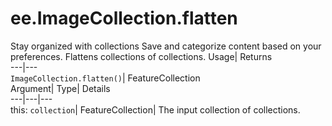  
#  ee.ImageCollection.flatten 
Stay organized with collections  Save and categorize content based on your preferences. 
Flattens collections of collections. Usage| Returns  
---|---  
`ImageCollection.flatten()`| FeatureCollection  
Argument| Type| Details  
---|---|---  
this: `collection`| FeatureCollection| The input collection of collections.  
